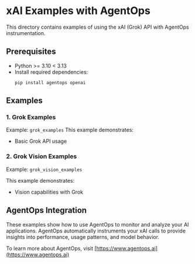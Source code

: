 # xAI Examples with AgentOps

This directory contains examples of using the xAI (Grok) API with AgentOps instrumentation.

## Prerequisites

- Python >= 3.10 < 3.13
- Install required dependencies:
  ```
  pip install agentops openai
  ```

## Examples

### 1. Grok Examples

Example: `grok_examples`
This example demonstrates:
- Basic Grok API usage

### 2. Grok Vision Examples

Example: `grok_vision_examples`

This example demonstrates:
- Vision capabilities with Grok

## AgentOps Integration

These examples show how to use AgentOps to monitor and analyze your AI applications. AgentOps automatically instruments your xAI calls to provide insights into performance, usage patterns, and model behavior.

To learn more about AgentOps, visit [https://www.agentops.ai](https://www.agentops.ai)
